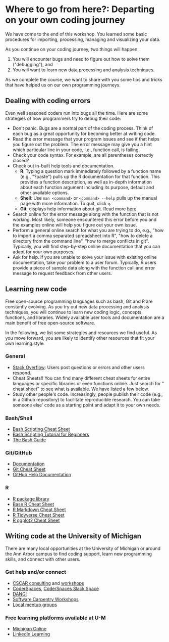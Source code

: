 # Where to go from here?: Departing on your own coding journey

We have come to the end of this workshop. You learned some basic procedures for importing, processing, managing and visualizing your data. 

As you continue on your coding journey, two things will happen: 

1. You will encounter bugs and need to figure out how to solve them ("debugging"), and
2. You will want to learn new data processing and analysis techniques.

As we complete the course, we want to  share with you some  tips and tricks that have helped us on our own programming journeys.

## Dealing with coding errors
Even well seasoned coders run into bugs all the time. Here are some strategies of how programmers try to debug their code:

* Don't panic. Bugs are a normal part of the coding process. Think of each bug as a great opportunity for becoming better at writing code.
* Read the error message that your program issues and see if that helps you figure out the problem. The error message may give you a hint which particular line in your code, i.e., function call, is failing.
* Check your code syntax. For example, are all parentheses correctly closed?
* Check out in-built help tools and documentation. 
  * __R__: Typing a question mark immediately followed by a function name (e.g., "?paste") pulls up the R documentation for that function. This provides  a function description, as well as in-depth information about each function argument including its purpose, default and other available options.
  * __Shell__: Use `man <command>` or `<command> --help` pulls up the manual page with more information. To quit, click `q`.
  * __Git__: <git help> displays help information about git. Read more [here](https://git-scm.com/docs/git-help).
* Search online for the error message along with the function that is not working. Most likely, someone encountered this error before you  and the examples online will help you figure out your own issue.
* Perform a general online search for what you are trying to do, e.g., "how to import a comma separated spreadsheet into R", "how to delete a directory from the command line", "how to merge conflicts in git". Typically, you will find step-by-step online documentation that you can adapt for your own purposes.
* Ask for help. If you are unable to solve your issue with existing online documentation, take your problem to a user forum. Typically, R users provide a piece of sample data along with the function call and error message  to request feedback from other users.

## Learning new code
Free open-source programming languages such as bash, Git and R are constantly evolving. As you try out new data processing and analysis techniques, you will continue to learn new coding logic, concepts, functions, and libraries. Widely available user tools and documentation are a main benefit of free open-source software.

In the following, we list some strategies and resources we find useful. As you move forward, you are likely to identify other resources that fit your own learning style.

### General 
* [Stack Overflow](https://stackoverflow.com/): Users post questions or errors and other users respond.
* Cheat Sheets!! You can find many different cheat sheets for entire languages or specific libraries or even functions online. Just search for "<something> cheat sheet" to see what is available. We have listed a few below.
* Study other people's code. Increasingly, people publish their code (e.g., in a Github repository) to facilitate reproducible research. You can take someone else' code as a starting point and adapt it to your own needs.

### Bash/Shell
* [Bash Scripting Cheat Sheet](https://devhints.io/bash)
* [Bash Scripting Tutorial for Beginners](https://linuxconfig.org/bash-scripting-tutorial-for-beginners)
* [The Bash Guide](https://guide.bash.academy/)

### Git/GitHub
* [Documentation](https://git-scm.com/doc)
* [Git Cheat Sheet](https://education.github.com/git-cheat-sheet-education.pdf)
* [GitHub Help Documentation](https://docs.github.com/en/free-pro-team@latest/github)

### R
* [R package library](https://cran.r-project.org/)
* [Base R Cheat Sheet](https://rstudio.com/wp-content/uploads/2016/10/r-cheat-sheet-3.pdf)
* [R Markdown Cheat Sheet](https://rstudio.com/wp-content/uploads/2016/03/rmarkdown-cheatsheet-2.0.pdf)
* [R Tidyverse Cheat Sheet](https://s3.amazonaws.com/assets.datacamp.com/blog_assets/Tidyverse+Cheat+Sheet.pdf)
* [R ggplot2 Cheat Sheet](https://rstudio.com/wp-content/uploads/2015/03/ggplot2-cheatsheet.pdf)

## Writing code  at the University of Michigan

There are many local opportunities at the University of Michigan or around the Ann Arbor campus to find coding support, learn new programming skills, and connect with other users.

### Get help and/or connect
* [CSCAR consulting](https://cscar.research.umich.edu/) and [workshops](https://cscar.research.umich.edu/events/category/workshops/)
* [CoderSpaces](https://datascience.isr.umich.edu/), [CoderSpaces Slack Space](https://join.slack.com/t/umcoderspaces/signup)
* [DANG!](https://um-dang.github.io/)
* [Software Carpentry Workshops](https://umswc.github.io/workshops/)
* [Local meetup groups](https://www.meetup.com/topics/computer-programming/us/mi/ann_arbor/)

### Free learning platforms available at U-M
* [Michigan Online](https://online.umich.edu/)
* [LinkedIn Learning](https://hr.umich.edu/working-u-m/organizational-learning-resources-faculty-staff/professional-development-courses-resources/linkedin-learning)

